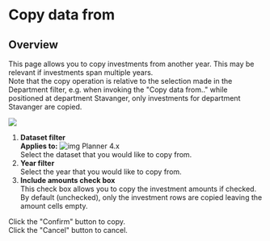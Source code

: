 # Copy data from
## Overview
This page allows you to copy investments from another year. This may be relevant if investments span multiple years.<br/>
Note that the copy operation is relative to the selection made in the Department filter, e.g. when invoking the "Copy data from.." while positioned at department Stavanger, only investments for department Stavanger are copied.
<br/>

![](https://profitbasedocs.blob.core.windows.net/plannerimages/capex-copy-data.jpg)

1. **Dataset filter** <br/>
**Applies to:** ![img](https://profitbasedocs.blob.core.windows.net/icons/yes-icon.png) Planner 4.x<br/>
Select the dataset that you would like to copy from.
2. **Year filter** <br/>
Select the year that you would like to copy from.
3. **Include amounts check box** <br/>
This check box allows you to copy the investment amounts if checked. By default (unchecked), only the investment rows are copied leaving the amount cells empty.

Click the "Confirm" button to copy.<br/>
Click the "Cancel" button to cancel.

<br/>


